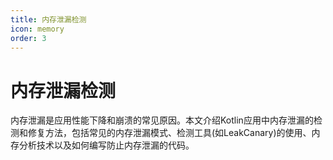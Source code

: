 ```yaml
---
title: 内存泄漏检测
icon: memory
order: 3
---
```


# 内存泄漏检测

内存泄漏是应用性能下降和崩溃的常见原因。本文介绍Kotlin应用中内存泄漏的检测和修复方法，包括常见的内存泄漏模式、检测工具(如LeakCanary)的使用、内存分析技术以及如何编写防止内存泄漏的代码。
